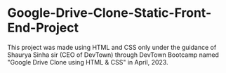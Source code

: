 # Google-Drive-Clone-Static-Front-End-Project
This project was made using HTML and CSS only under the guidance of Shaurya Sinha sir (CEO of DevTown) through DevTown Bootcamp named "Google Drive Clone using HTML &amp; CSS" in April, 2023.
